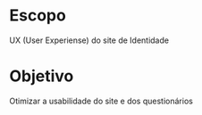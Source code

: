 # Escopo
 UX (User Experiense) do site de Identidade

# Objetivo
Otimizar a usabilidade do site e dos questionários

